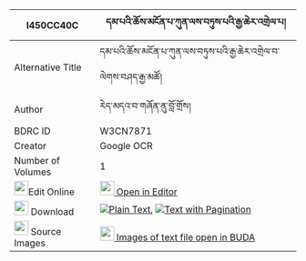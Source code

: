 |I450CC40C|དམ་པའི་ཆོས་མངོན་པ་ཀུན་ལས་བཏུས་པའི་རྒྱ་ཆེར་འགྲེལ་པ། 
| --- | --- 
|Alternative Title |དམ་པའི་ཆོས་མངོན་པ་ཀུན་ལས་བཏུས་པའི་རྒྱ་ཆེར་འགྲེལ་བ་ལེགས་བཤད་རྒྱ་མཚོ།
|Author| རེད་མདའ་བ་གཞོན་ནུ་བློ་གྲོས།
|BDRC ID | W3CN7871
|Creator | Google OCR
|Number of Volumes| 1
|<img width="25" src="https://img.icons8.com/color/25/000000/edit-property.png">Edit Online| [<img width="25" src="https://avatars.githubusercontent.com/u/45091458?s=200&v=4"> Open in Editor](http://editor.openpecha.org/I450CC40C)
|<img width="25" src="https://img.icons8.com/fluent/48/000000/download-2.png"/>  Download | [![](https://img.icons8.com/color/20/000000/txt.png)Plain Text](https://github.com/Openpecha/I450CC40C/releases/download/v1/dampa_i_cho_ngonpa_kun_la_sa_t_plain_I450CC40C.zip), [![](https://img.icons8.com/color/20/000000/txt.png)Text with Pagination](https://github.com/Openpecha/I450CC40C/releases/download/v1/dampa_i_cho_ngonpa_kun_la_sa_t_pages_I450CC40C.zip)
|<img width="25" src="https://img.icons8.com/plasticine/100/000000/pictures-folder.png"/>  Source Images | [<img width="25" src="https://library.bdrc.io/icons/BUDA-small.svg"> Images of text file open in BUDA](https://library.bdrc.io/show/bdr:W3CN7871)